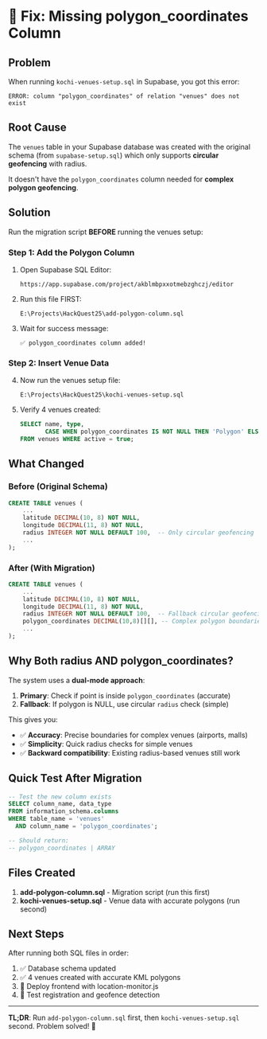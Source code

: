 # 🔧 Fix: Missing polygon_coordinates Column

## Problem
When running `kochi-venues-setup.sql` in Supabase, you got this error:
```
ERROR: column "polygon_coordinates" of relation "venues" does not exist
```

## Root Cause
The `venues` table in your Supabase database was created with the original schema (from `supabase-setup.sql`) which only supports **circular geofencing** with radius.

It doesn't have the `polygon_coordinates` column needed for **complex polygon geofencing**.

## Solution
Run the migration script **BEFORE** running the venues setup:

### Step 1: Add the Polygon Column
1. Open Supabase SQL Editor:
   ```
   https://app.supabase.com/project/akblmbpxxotmebzghczj/editor
   ```

2. Run this file FIRST:
   ```
   E:\Projects\HackQuest25\add-polygon-column.sql
   ```

3. Wait for success message:
   ```
   ✅ polygon_coordinates column added!
   ```

### Step 2: Insert Venue Data
4. Now run the venues setup file:
   ```
   E:\Projects\HackQuest25\kochi-venues-setup.sql
   ```

5. Verify 4 venues created:
   ```sql
   SELECT name, type, 
          CASE WHEN polygon_coordinates IS NOT NULL THEN 'Polygon' ELSE 'Circle' END as geofence_type
   FROM venues WHERE active = true;
   ```

## What Changed

### Before (Original Schema)
```sql
CREATE TABLE venues (
    ...
    latitude DECIMAL(10, 8) NOT NULL,
    longitude DECIMAL(11, 8) NOT NULL,
    radius INTEGER NOT NULL DEFAULT 100,  -- Only circular geofencing
    ...
);
```

### After (With Migration)
```sql
CREATE TABLE venues (
    ...
    latitude DECIMAL(10, 8) NOT NULL,
    longitude DECIMAL(11, 8) NOT NULL,
    radius INTEGER NOT NULL DEFAULT 100,  -- Fallback circular geofencing
    polygon_coordinates DECIMAL(10,8)[][], -- Complex polygon boundaries (NEW!)
    ...
);
```

## Why Both radius AND polygon_coordinates?

The system uses a **dual-mode approach**:

1. **Primary**: Check if point is inside `polygon_coordinates` (accurate)
2. **Fallback**: If polygon is NULL, use circular `radius` check (simple)

This gives you:
- ✅ **Accuracy**: Precise boundaries for complex venues (airports, malls)
- ✅ **Simplicity**: Quick radius checks for simple venues
- ✅ **Backward compatibility**: Existing radius-based venues still work

## Quick Test After Migration

```sql
-- Test the new column exists
SELECT column_name, data_type 
FROM information_schema.columns 
WHERE table_name = 'venues' 
  AND column_name = 'polygon_coordinates';

-- Should return:
-- polygon_coordinates | ARRAY
```

## Files Created

1. **add-polygon-column.sql** - Migration script (run this first)
2. **kochi-venues-setup.sql** - Venue data with accurate polygons (run second)

## Next Steps

After running both SQL files in order:

1. ✅ Database schema updated
2. ✅ 4 venues created with accurate KML polygons
3. 🔄 Deploy frontend with location-monitor.js
4. 🧪 Test registration and geofence detection

---

**TL;DR**: Run `add-polygon-column.sql` first, then `kochi-venues-setup.sql` second. Problem solved! 🎯
